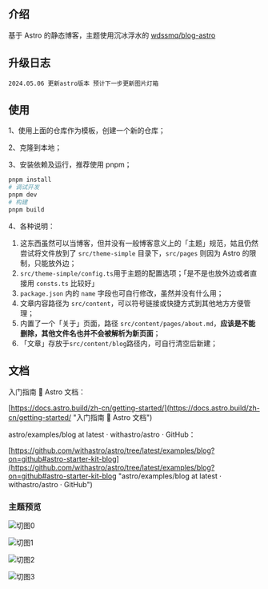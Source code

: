 ## 介绍

基于 Astro 的静态博客，主题使用沉冰浮水的 [wdssmq/blog-astro](https://github.com/wdssmq/blog-astro "wdssmq/blog-astro: 一个基于 Astro 的静态博客；")

## 升级日志

    2024.05.06 更新astro版本 预计下一步更新图片灯箱

## 使用

1、使用上面的仓库作为模板，创建一个新的仓库；

2、克隆到本地；

3、安装依赖及运行，推荐使用 pnpm；

```bash
pnpm install
# 调试开发
pnpm dev
# 构建
pnpm build
```

4、各种说明：

1. 这东西虽然可以当博客，但并没有一般博客意义上的「主题」规范，姑且仍然尝试将文件放到了 `src/theme-simple` 目录下，`src/pages` 则因为 Astro 的限制，只能放外边；
2. `src/theme-simple/config.ts`用于主题的配置选项；「是不是也放外边或者直接用 `consts.ts` 比较好」
3. `package.json` 内的 `name` 字段也可自行修改，虽然并没有什么用；
4. 文章内容路径为 `src/content`，可以符号链接或快捷方式到其他地方方便管理；
5. 内置了一个「关于」页面，路径 `src/content/pages/about.md`，**应该是不能删除，其他文件名也并不会被解析为新页面**；
6. 「文章」存放于`src/content/blog`路径内，可自行清空后新建；

## 文档

入门指南 🚀 Astro 文档：

[https://docs.astro.build/zh-cn/getting-started/](https://docs.astro.build/zh-cn/getting-started/ "入门指南 🚀 Astro 文档")

astro/examples/blog at latest · withastro/astro · GitHub：

[https://github.com/withastro/astro/tree/latest/examples/blog?on=github#astro-starter-kit-blog](https://github.com/withastro/astro/tree/latest/examples/blog?on=github#astro-starter-kit-blog "astro/examples/blog at latest · withastro/astro · GitHub")


### 主题预览
![切图0](http://img.blog.loli.wang/2023-9-01-AsTro/01.png)

![切图1](http://img.blog.loli.wang/2023-9-01-AsTro/02.png)

![切图2](http://img.blog.loli.wang/2023-9-01-AsTro/03.png)

![切图3](http://img.blog.loli.wang/2023-9-01-AsTro/04.png)